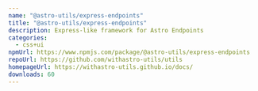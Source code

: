 ```yaml
---
name: "@astro-utils/express-endpoints"
title: "@astro-utils/express-endpoints"
description: Express-like framework for Astro Endpoints
categories:
  - css+ui
npmUrl: https://www.npmjs.com/package/@astro-utils/express-endpoints
repoUrl: https://github.com/withastro-utils/utils
homepageUrl: https://withastro-utils.github.io/docs/
downloads: 60
---
```

